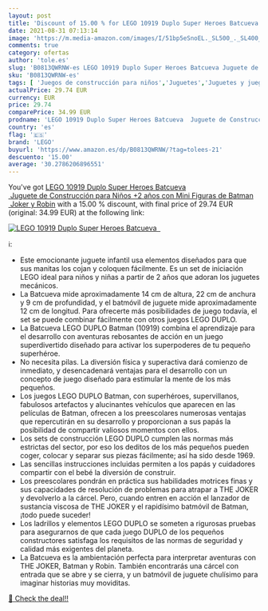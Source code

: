 ```yaml
---
layout: post
title: 'Discount of 15.00 % for LEGO 10919 Duplo Super Heroes Batcueva  '
date: 2021-08-31 07:13:14
image: 'https://m.media-amazon.com/images/I/51bp5eSnoEL._SL500_._SL400_.jpg'
comments: true
category: ofertas
author: 'tole.es'
slug: 'B0813QWRNW-es LEGO 10919 Duplo Super Heroes Batcueva Juguete de...'
sku: 'B0813QWRNW-es'
tags: [ 'Juegos de construcción para niños','Juguetes','Juguetes y juegos','Sets de construcción','lego', ]
actualPrice: 29.74 EUR
currency: EUR
price: 29.74
comparePrice: 34.99 EUR
prodname: 'LEGO 10919 Duplo Super Heroes Batcueva  Juguete de Construcción para Niños +2 años con Mini Figuras de Batman  Joker y Robin'
country: 'es'
flag: '🇪🇸'
brand: 'LEGO'
buyurl: 'https://www.amazon.es/dp/B0813QWRNW/?tag=tolees-21'
descuento: '15.00'
average: '30.2786206896551'
---
```


You've got [LEGO 10919 Duplo Super Heroes Batcueva  Juguete de Construcción para Niños +2 años con Mini Figuras de Batman  Joker y Robin](https://www.amazon.es/dp/B0813QWRNW/?tag=tolees-21) with a  15.00 % discount, with final price of 29.74 EUR (original: 34.99 EUR) at the following link:

[![LEGO 10919 Duplo Super Heroes Batcueva  ](https://m.media-amazon.com/images/I/51bp5eSnoEL._SL500_._SL400_.jpg)](https://www.amazon.es/dp/B0813QWRNW/?tag=tolees-21)

ℹ️:

- Este emocionante juguete infantil usa elementos diseñados para que sus manitas los cojan y coloquen fácilmente. Es un set de iniciación LEGO ideal para niños y niñas a partir de 2 años que adoran los juguetes mecánicos.
- La Batcueva mide aproximadamente 14 cm de altura, 22 cm de anchura y 9 cm de profundidad, y el batmóvil de juguete mide aproximadamente 12 cm de longitud. Para ofrecerte más posibilidades de juego todavía, el set se puede combinar fácilmente con otros juegos LEGO DUPLO.
- La Batcueva LEGO DUPLO Batman (10919) combina el aprendizaje para el desarrollo con aventuras rebosantes de acción en un juego superdivertido diseñado para activar los superpoderes de tu pequeño superhéroe.
- No necesita pilas. La diversión física y superactiva dará comienzo de inmediato, y desencadenará ventajas para el desarrollo con un concepto de juego diseñado para estimular la mente de los más pequeños.
- Los juegos LEGO DUPLO Batman, con superhéroes, supervillanos, fabulosos artefactos y alucinantes vehículos que aparecen en las películas de Batman, ofrecen a los preescolares numerosas ventajas que repercutirán en su desarrollo y proporcionan a sus papás la posibilidad de compartir valiosos momentos con ellos.
- Los sets de construcción LEGO DUPLO cumplen las normas más estrictas del sector, por eso los deditos de los más pequeños pueden coger, colocar y separar sus piezas fácilmente; así ha sido desde 1969.
- Las sencillas instrucciones incluidas permiten a los papás y cuidadores compartir con el bebé la diversión de construir.
- Los preescolares pondrán en práctica sus habilidades motrices finas y sus capacidades de resolución de problemas para atrapar a THE JOKER y devolverlo a la cárcel. Pero, cuando entren en acción el lanzador de sustancia viscosa de THE JOKER y el rapidísimo batmóvil de Batman, ¡todo puede suceder!
- Los ladrillos y elementos LEGO DUPLO se someten a rigurosas pruebas para asegurarnos de que cada juego DUPLO de los pequeños constructores satisfaga los requisitos de las normas de seguridad y calidad más exigentes del planeta.
- La Batcueva es la ambientación perfecta para interpretar aventuras con THE JOKER, Batman y Robin. También encontrarás una cárcel con entrada que se abre y se cierra, y un batmóvil de juguete chulísimo para imaginar historias muy moviditas.

[🛒 Check the deal!!](https://www.amazon.es/dp/B0813QWRNW/?tag=tolees-21)

